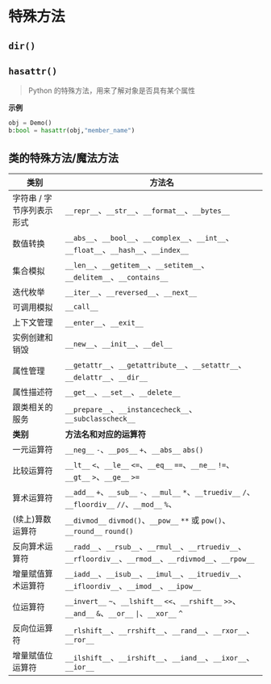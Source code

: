 # 特殊方法

## `dir()`

## `hasattr()`

> Python 的特殊方法，用来了解对象是否具有某个属性

**示例**

```py
obj = Demo()
b:bool = hasattr(obj,"member_name")
```

## 类的特殊方法/魔法方法

| **类别**                  | **方法名**                                                                                                 |
| ------------------------- | ---------------------------------------------------------------------------------------------------------- |
| 字符串 / 字节序列表示形式 | `__repr__`、`__str__`、`__format__`、`__bytes__`                                                           |
| 数值转换                  | `__abs__`、`__bool__`、`__complex__`、`__int__`、`__float__`、`__hash__`、`__index__`                      |
| 集合模拟                  | `__len__`、`__getitem__`、`__setitem__`、`__delitem__`、`__contains__`                                     |
| 迭代枚举                  | `__iter__`、`__reversed__`、`__next__`                                                                     |
| 可调用模拟                | `__call__`                                                                                                 |
| 上下文管理                | `__enter__`、`__exit__`                                                                                    |
| 实例创建和销毁            | `__new__`、`__init__`、`__del__`                                                                           |
| 属性管理                  | `__getattr__`、`__getattribute__`、`__setattr__`、`__delattr__`、`__dir__`                                 |
| 属性描述符                | `__get__`、`__set__`、`__delete__`                                                                         |
| 跟类相关的服务            | `__prepare__`、`__instancecheck__`、`__subclasscheck__`                                                    |
| **类别**                  | **方法名和对应的运算符**                                                                                   |
| 一元运算符                | `__neg__` `-`、`__pos__` `+`、`__abs__` `abs()`                                                            |
| 比较运算符                | `__lt__` `<`、`__le__` `<=`、`__eq__` `==`、`__ne__` `!=`、`__gt__` `>`、`__ge__` `>=`                     |
| 算术运算符                | `__add__` `+`、`__sub__` `-`、`__mul__` `*`、`__truediv__` `/`、`__floordiv__` `//`、`__mod__` `%`、       |
| (续上)算数运算符          | `__divmod__` `divmod()`、`__pow__` `**` 或 `pow()`、`__round__` `round()`                                  |
| 反向算术运算符            | `__radd__`、`__rsub__`、`__rmul__`、`__rtruediv__`、`__rfloordiv__`、`__rmod__`、`__rdivmod__`、`__rpow__` |
| 增量赋值算术运算符        | `__iadd__`、`__isub__`、`__imul__`、`__itruediv__`、`__ifloordiv__`、`__imod__`、`__ipow__`                |
| 位运算符                  | `__invert__` `~`、`__lshift__` `<<`、`__rshift__` `>>`、`__and__` `&`、`__or__` `\|`、`__xor__` `^`        |
| 反向位运算符              | `__rlshift__`、`__rrshift__`、`__rand__`、`__rxor__`、`__ror__`                                            |
| 增量赋值位运算符          | `__ilshift__`、`__irshift__`、`__iand__`、`__ixor__`、`__ior__`                                            |

